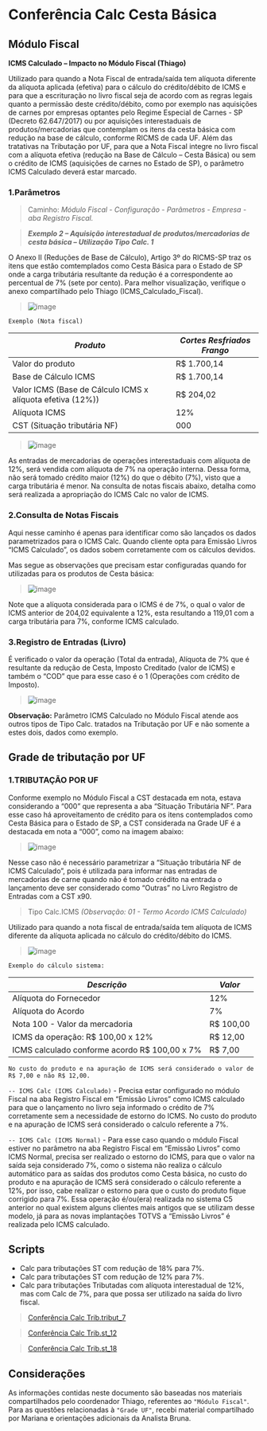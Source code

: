 # Conferência Calc Cesta Básica

## Módulo Fiscal

**ICMS Calculado – Impacto no Módulo Fiscal (Thiago)**

Utilizado para quando a Nota Fiscal de entrada/saída tem alíquota diferente da alíquota aplicada (efetiva) para o cálculo do crédito/débito de ICMS e para que a escrituração no livro fiscal seja de acordo com as regras legais quanto a permissão deste crédito/débito, como por exemplo nas aquisições de carnes por empresas optantes pelo Regime Especial de Carnes - SP (Decreto 62.647/2017) ou por aquisições interestaduais de produtos/mercadorias que contemplam os itens da cesta básica com redução na base de cálculo, conforme RICMS de cada UF. Além das tratativas na Tributação por UF, para que a Nota Fiscal integre no livro fiscal com a alíquota efetiva (redução na Base de Cálculo – Cesta Básica) ou sem o crédito de ICMS (aquisições de carnes no Estado de SP), o parâmetro ICMS Calculado deverá estar marcado.

### 1.Parâmetros

> Caminho: *Módulo Fiscal - Configuração - Parâmetros - Empresa - aba Registro Fiscal.*

> ***Exemplo 2 – Aquisição interestadual de produtos/mercadorias de cesta básica – Utilização Tipo Calc. 1***

O Anexo II (Reduções de Base de Cálculo), Artigo 3º do RICMS-SP traz os itens que estão comtemplados como Cesta Básica para o Estado de SP onde a carga tributária resultante da redução é a correspondente ao percentual de 7% (sete por cento). Para melhor visualização, verifique o anexo compartilhado pelo Thiago (ICMS_Calculado_Fiscal).

> ![image](https://github.com/Wellingtondan/Doc_calc_cesta_basica/assets/119419112/e854a5ca-56f4-4c21-8559-8403eda7c2d7)

`Exemplo (Nota fiscal)`

|***Produto***  |***Cortes Resfriados Frango*** | 
| ----------| --------------|
| Valor do produto | R$ 1.700,14 |
| Base de Cálculo ICMS | R$ 1.700,14 |
| Valor ICMS (Base de Cálculo ICMS x alíquota efetiva (12%)) | R$ 204,02 |
| Alíquota ICMS | 12% |
| CST (Situação tributária NF) | 000 |

> ![image](https://github.com/Wellingtondan/Doc_calc_cesta_basica/assets/119419112/a3c09bc2-c5ce-4e03-83ff-cba18b6cbaf5)

As entradas de mercadorias de operações interestaduais com alíquota de 12%, será vendida com alíquota de 7% na operação interna. Dessa forma, não será tomado crédito maior (12%) do que o débito (7%), visto que a carga tributária é menor. Na consulta de notas fiscais abaixo, detalha como será realizada a apropriação do ICMS Calc no valor de ICMS.

### 2.Consulta de Notas Fiscais

Aqui nesse caminho é apenas para identificar como são lançados os dados parametrizados para o ICMS Calc. Quando cliente opta para Emissão Livros “ICMS Calculado”, os dados sobem corretamente com os cálculos devidos.

Mas segue as observações que precisam estar configuradas quando for utilizadas para os produtos de Cesta básica:

> ![image](https://github.com/Wellingtondan/Doc_calc_cesta_basica/assets/119419112/2f951fd7-621f-4f9d-a9ce-d3ab7d74be45)

Note que a alíquota considerada para o ICMS é de 7%, o qual o valor de ICMS anterior de 204,02 equivalente a 12%, esta resultando a 119,01 com a carga tributária para 7%, conforme ICMS calculado.

### 3.Registro de Entradas (Livro)

É verificado o valor da operação (Total da entrada), Alíquota de 7% que é resultante da redução de Cesta, Imposto Creditado (valor de ICMS) e também o “COD” que para esse caso é o 1 (Operações com crédito de Imposto).

> ![image](https://github.com/Wellingtondan/Doc_calc_cesta_basica/assets/119419112/6bcaf707-d170-41af-ba06-91c295af5520)

**Observação:** Parâmetro ICMS Calculado no Módulo Fiscal atende aos outros tipos de Tipo Calc. tratados na Tributação por UF e não somente a estes dois, dados como exemplo.

## Grade de tributação por UF

### 1.TRIBUTAÇÃO POR UF

Conforme exemplo no Módulo Fiscal  a CST destacada em nota, estava considerando a “000” que representa a aba “Situação Tributária NF”. Para esse caso há aproveitamento de crédito para os itens contemplados como Cesta Básica para o Estado de SP, a CST considerada na Grade UF é a destacada em nota a “000”, como na imagem abaixo:

> ![image](https://github.com/Wellingtondan/Doc_calc_cesta_basica/assets/119419112/359fdba0-5bd2-4df5-ac04-7301e09b9fb1)

Nesse caso não é necessário parametrizar a “Situação tributária NF de ICMS Calculado”, pois é utilizada para informar nas entradas de mercadorias de carne quando não é tomado crédito na entrada o lançamento deve ser considerado como “Outras” no Livro Registro de Entradas com a CST x90.

> Tipo Calc.ICMS *(Observação: 01 - Termo Acordo ICMS Calculado)*

Utilizado para quando a nota fiscal de entrada/saída tem alíquota de ICMS diferente da alíquota aplicada no cálculo do crédito/débito do ICMS.

> ![image](https://github.com/Wellingtondan/Doc_calc_cesta_basica/assets/119419112/cd742bdf-83bf-4c39-a4fd-70aa54cec574)

`Exemplo do cálculo sistema:`

|***Descrição***  |***Valor*** | 
| ----------| --------------| 
| Alíquota do Fornecedor |  12% | 
| Alíquota do Acordo |  7% | 
| Nota 100 - Valor da mercadoria | R$ 100,00 | 
| ICMS da operação: R$ 100,00 x 12% |  R$ 12,00 | 
| ICMS calculado conforme acordo R$ 100,00 x 7% | R$ 7,00 | 

`No custo do produto e na apuração de ICMS será considerado o valor de R$ 7,00 e não R$ 12,00.`


`-- ICMS Calc (ICMS Calculado)` - Precisa estar configurado no módulo Fiscal na aba Registro Fiscal em “Emissão Livros” como ICMS calculado para que o lançamento no livro seja informado o crédito de 7% corretamente sem a necessidade de estorno do ICMS. No custo do produto e na apuração de ICMS será considerado o calculo referente a 7%.

`-- ICMS Calc (ICMS Normal)` - Para esse caso quando o módulo Fiscal estiver no parâmetro na aba Registro Fiscal em “Emissão Livros” como ICMS Normal, precisa ser realizado o estorno do ICMS, para que o valor na saída seja considerado 7%, como o sistema não realiza o cálculo automático para as saídas dos produtos como Cesta básica, no custo do produto e na apuração de ICMS será considerado o cálculo referente a 12%, por isso, cabe realizar o estorno para que o custo do produto fique corrigido para 7%. Essa operação é/ou(era) realizada no sistema C5 anterior no qual existem alguns clientes mais antigos que se utilizam desse modelo, já para as novas implantações TOTVS a “Emissão Livros” é realizada pelo ICMS calculado.

## Scripts

- Calc para tributações ST com redução de 18% para 7%.
- Calc para tributações ST com redução de 12% para 7%.
- Calc para tributações Tributadas com alíquota interestadual de 12%, mas com Calc de 7%, para que possa ser utilizado na saída do livro fiscal.

> [Conferência Calc Trib.tribut_7](https://github.com/Wellingtondan/Doc_calc_cesta_basica/blob/main/6.3%20Confer%C3%AAncia%20Trib_Tribut_Calc_Cesta_7.sql)


> [Conferência Calc Trib.st_12](https://github.com/Wellingtondan/Doc_calc_cesta_basica/blob/main/6.1%20Confer%C3%AAncia%20Trib_red_Calc_Cesta_12.sql)


> [Conferência Calc Trib.st_18](https://github.com/Wellingtondan/Doc_calc_cesta_basica/blob/main/6.2%20Confer%C3%AAncia%20Trib_red_Calc_Cesta_18.sql)

## Considerações

As informações contidas neste documento são baseadas nos materiais compartilhados pelo coordenador Thiago, referentes ao `"Módulo Fiscal"`. Para as questões relacionadas à `"Grade UF"`, recebi material compartilhado por Mariana e orientações adicionais da Analista Bruna.
